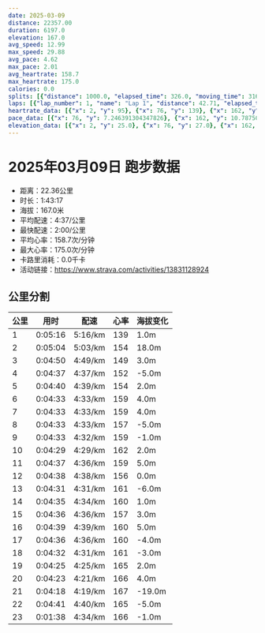 ```yaml
---
date: 2025-03-09
distance: 22357.00
duration: 6197.0
elevation: 167.0
avg_speed: 12.99
max_speed: 29.88
avg_pace: 4.62
max_pace: 2.01
avg_heartrate: 158.7
max_heartrate: 175.0
calories: 0.0
splits: [{"distance": 1000.0, "elapsed_time": 326.0, "moving_time": 316.0, "average_speed": 3.16, "pace": 5.274272151898733, "average_heartrate": 139.88782051282053, "elevation_difference": 1.0, "split_number": 1}, {"distance": 1001.0, "elapsed_time": 310.0, "moving_time": 304.0, "average_speed": 3.29, "pace": 5.065866261398176, "average_heartrate": 154.39802631578948, "elevation_difference": 18.0, "split_number": 2}, {"distance": 1002.0, "elapsed_time": 290.0, "moving_time": 290.0, "average_speed": 3.46, "pace": 4.816965317919075, "average_heartrate": 149.47222222222223, "elevation_difference": 3.0, "split_number": 3}, {"distance": 997.5, "elapsed_time": 277.0, "moving_time": 277.0, "average_speed": 3.6, "pace": 4.629638888888889, "average_heartrate": 152.8953068592058, "elevation_difference": -5.0, "split_number": 4}, {"distance": 1002.5, "elapsed_time": 280.0, "moving_time": 280.0, "average_speed": 3.58, "pace": 4.655502793296089, "average_heartrate": 154.9, "elevation_difference": 2.0, "split_number": 5}, {"distance": 1000.0, "elapsed_time": 273.0, "moving_time": 273.0, "average_speed": 3.66, "pace": 4.553743169398906, "average_heartrate": 159.9084249084249, "elevation_difference": 4.0, "split_number": 6}, {"distance": 997.5, "elapsed_time": 273.0, "moving_time": 273.0, "average_speed": 3.65, "pace": 4.566219178082192, "average_heartrate": 159.21245421245422, "elevation_difference": 4.0, "split_number": 7}, {"distance": 1000.5, "elapsed_time": 273.0, "moving_time": 273.0, "average_speed": 3.66, "pace": 4.553743169398906, "average_heartrate": 157.6813186813187, "elevation_difference": -5.0, "split_number": 8}, {"distance": 1001.5, "elapsed_time": 273.0, "moving_time": 273.0, "average_speed": 3.67, "pace": 4.54133514986376, "average_heartrate": 159.003663003663, "elevation_difference": -1.0, "split_number": 9}, {"distance": 998.5, "elapsed_time": 269.0, "moving_time": 269.0, "average_speed": 3.71, "pace": 4.492371967654986, "average_heartrate": 162.63940520446096, "elevation_difference": 2.0, "split_number": 10}, {"distance": 1002.0, "elapsed_time": 277.0, "moving_time": 277.0, "average_speed": 3.62, "pace": 4.604060773480662, "average_heartrate": 159.8231046931408, "elevation_difference": 5.0, "split_number": 11}, {"distance": 999.0, "elapsed_time": 278.0, "moving_time": 278.0, "average_speed": 3.59, "pace": 4.642534818941504, "average_heartrate": 156.88129496402877, "elevation_difference": 0.0, "split_number": 12}, {"distance": 999.0, "elapsed_time": 271.0, "moving_time": 271.0, "average_speed": 3.69, "pace": 4.516720867208671, "average_heartrate": 161.29151291512915, "elevation_difference": -6.0, "split_number": 13}, {"distance": 1001.5, "elapsed_time": 275.0, "moving_time": 275.0, "average_speed": 3.64, "pace": 4.578763736263736, "average_heartrate": 160.80727272727273, "elevation_difference": 1.0, "split_number": 14}, {"distance": 999.5, "elapsed_time": 276.0, "moving_time": 276.0, "average_speed": 3.62, "pace": 4.604060773480662, "average_heartrate": 157.7355072463768, "elevation_difference": 3.0, "split_number": 15}, {"distance": 1000.0, "elapsed_time": 279.0, "moving_time": 279.0, "average_speed": 3.58, "pace": 4.655502793296089, "average_heartrate": 160.20430107526883, "elevation_difference": 5.0, "split_number": 16}, {"distance": 999.0, "elapsed_time": 276.0, "moving_time": 276.0, "average_speed": 3.62, "pace": 4.604060773480662, "average_heartrate": 160.67753623188406, "elevation_difference": -4.0, "split_number": 17}, {"distance": 1000.0, "elapsed_time": 272.0, "moving_time": 272.0, "average_speed": 3.68, "pace": 4.528994565217391, "average_heartrate": 161.7610294117647, "elevation_difference": -3.0, "split_number": 18}, {"distance": 999.5, "elapsed_time": 265.0, "moving_time": 265.0, "average_speed": 3.77, "pace": 4.420875331564987, "average_heartrate": 165.05283018867925, "elevation_difference": 2.0, "split_number": 19}, {"distance": 1003.5, "elapsed_time": 263.0, "moving_time": 263.0, "average_speed": 3.82, "pace": 4.363010471204189, "average_heartrate": 166.7490494296578, "elevation_difference": 4.0, "split_number": 20}, {"distance": 997.0, "elapsed_time": 258.0, "moving_time": 258.0, "average_speed": 3.86, "pace": 4.3177979274611396, "average_heartrate": 167.33333333333334, "elevation_difference": -19.0, "split_number": 21}, {"distance": 999.5, "elapsed_time": 285.0, "moving_time": 281.0, "average_speed": 3.56, "pace": 4.681657303370786, "average_heartrate": 165.80071174377224, "elevation_difference": -5.0, "split_number": 22}, {"distance": 356.5, "elapsed_time": 98.0, "moving_time": 98.0, "average_speed": 3.64, "pace": 4.578763736263736, "average_heartrate": 166.77319587628867, "elevation_difference": -1.0, "split_number": 23}]
laps: [{"lap_number": 1, "name": "Lap 1", "distance": 42.71, "elapsed_time": 14.0, "moving_time": 14.0, "average_speed": 3.05, "pace": 5.464491803278689, "average_heartrate": 95.0, "max_heartrate": 95, "start_date": "2025-03-09 16:51:33+00:00", "elevation_difference": 0.0}, {"lap_number": 2, "name": "Lap 2", "distance": 1000.0, "elapsed_time": 325.0, "moving_time": 325.0, "average_speed": 3.08, "pace": 5.411266233766233, "average_heartrate": 143.0, "max_heartrate": 150, "start_date": "2025-03-09 16:51:48+00:00", "elevation_difference": 10.0}, {"lap_number": 3, "name": "Lap 3", "distance": 1000.0, "elapsed_time": 306.0, "moving_time": 306.0, "average_speed": 3.27, "pace": 5.096850152905199, "average_heartrate": 154.4, "max_heartrate": 162, "start_date": "2025-03-09 16:57:13+00:00", "elevation_difference": 19.0}, {"lap_number": 4, "name": "Lap 4", "distance": 1000.0, "elapsed_time": 290.0, "moving_time": 290.0, "average_speed": 3.45, "pace": 4.830927536231884, "average_heartrate": 149.75, "max_heartrate": 157, "start_date": "2025-03-09 17:02:20+00:00", "elevation_difference": 7.0}, {"lap_number": 5, "name": "Lap 5", "distance": 1000.0, "elapsed_time": 277.0, "moving_time": 277.0, "average_speed": 3.61, "pace": 4.616814404432133, "average_heartrate": 151.6, "max_heartrate": 157, "start_date": "2025-03-09 17:07:11+00:00", "elevation_difference": 3.0}, {"lap_number": 6, "name": "Lap 6", "distance": 1000.0, "elapsed_time": 279.0, "moving_time": 279.0, "average_speed": 3.58, "pace": 4.655502793296089, "average_heartrate": 155.0, "max_heartrate": 163, "start_date": "2025-03-09 17:11:48+00:00", "elevation_difference": 8.0}, {"lap_number": 7, "name": "Lap 7", "distance": 1000.0, "elapsed_time": 272.0, "moving_time": 272.0, "average_speed": 3.68, "pace": 4.528994565217391, "average_heartrate": 159.8, "max_heartrate": 164, "start_date": "2025-03-09 17:16:28+00:00", "elevation_difference": 9.0}, {"lap_number": 8, "name": "Lap 8", "distance": 1000.0, "elapsed_time": 274.0, "moving_time": 274.0, "average_speed": 3.65, "pace": 4.566219178082192, "average_heartrate": 158.8, "max_heartrate": 163, "start_date": "2025-03-09 17:21:00+00:00", "elevation_difference": 9.0}, {"lap_number": 9, "name": "Lap 9", "distance": 1000.0, "elapsed_time": 272.0, "moving_time": 272.0, "average_speed": 3.68, "pace": 4.528994565217391, "average_heartrate": 157.5, "max_heartrate": 162, "start_date": "2025-03-09 17:25:34+00:00", "elevation_difference": 4.0}, {"lap_number": 10, "name": "Lap 10", "distance": 1000.0, "elapsed_time": 272.0, "moving_time": 272.0, "average_speed": 3.68, "pace": 4.528994565217391, "average_heartrate": 158.4, "max_heartrate": 162, "start_date": "2025-03-09 17:30:07+00:00", "elevation_difference": 6.0}, {"lap_number": 11, "name": "Lap 11", "distance": 1000.0, "elapsed_time": 268.0, "moving_time": 268.0, "average_speed": 3.73, "pace": 4.46828418230563, "average_heartrate": 163.25, "max_heartrate": 166, "start_date": "2025-03-09 17:34:39+00:00", "elevation_difference": 10.0}, {"lap_number": 12, "name": "Lap 12", "distance": 1000.0, "elapsed_time": 276.0, "moving_time": 276.0, "average_speed": 3.62, "pace": 4.604060773480662, "average_heartrate": 159.6, "max_heartrate": 161, "start_date": "2025-03-09 17:39:08+00:00", "elevation_difference": 10.0}, {"lap_number": 13, "name": "Lap 13", "distance": 1000.0, "elapsed_time": 279.0, "moving_time": 279.0, "average_speed": 3.58, "pace": 4.655502793296089, "average_heartrate": 155.5, "max_heartrate": 158, "start_date": "2025-03-09 17:43:45+00:00", "elevation_difference": 8.0}, {"lap_number": 14, "name": "Lap 14", "distance": 1000.0, "elapsed_time": 270.0, "moving_time": 270.0, "average_speed": 3.7, "pace": 4.504513513513513, "average_heartrate": 162.2, "max_heartrate": 166, "start_date": "2025-03-09 17:48:24+00:00", "elevation_difference": 2.0}, {"lap_number": 15, "name": "Lap 15", "distance": 1000.0, "elapsed_time": 275.0, "moving_time": 275.0, "average_speed": 3.64, "pace": 4.578763736263736, "average_heartrate": 160.5, "max_heartrate": 163, "start_date": "2025-03-09 17:52:55+00:00", "elevation_difference": 8.0}, {"lap_number": 16, "name": "Lap 16", "distance": 1000.0, "elapsed_time": 275.0, "moving_time": 275.0, "average_speed": 3.64, "pace": 4.578763736263736, "average_heartrate": 158.0, "max_heartrate": 164, "start_date": "2025-03-09 17:57:30+00:00", "elevation_difference": 9.0}, {"lap_number": 17, "name": "Lap 17", "distance": 1000.0, "elapsed_time": 279.0, "moving_time": 279.0, "average_speed": 3.58, "pace": 4.655502793296089, "average_heartrate": 160.75, "max_heartrate": 163, "start_date": "2025-03-09 18:02:05+00:00", "elevation_difference": 8.0}, {"lap_number": 18, "name": "Lap 18", "distance": 1000.0, "elapsed_time": 276.0, "moving_time": 276.0, "average_speed": 3.62, "pace": 4.604060773480662, "average_heartrate": 160.2, "max_heartrate": 164, "start_date": "2025-03-09 18:06:44+00:00", "elevation_difference": 4.0}, {"lap_number": 19, "name": "Lap 19", "distance": 1000.0, "elapsed_time": 271.0, "moving_time": 271.0, "average_speed": 3.69, "pace": 4.516720867208671, "average_heartrate": 161.75, "max_heartrate": 167, "start_date": "2025-03-09 18:11:21+00:00", "elevation_difference": 5.0}, {"lap_number": 20, "name": "Lap 20", "distance": 1000.0, "elapsed_time": 265.0, "moving_time": 265.0, "average_speed": 3.77, "pace": 4.420875331564987, "average_heartrate": 165.8, "max_heartrate": 175, "start_date": "2025-03-09 18:15:52+00:00", "elevation_difference": 9.0}, {"lap_number": 21, "name": "Lap 21", "distance": 1000.0, "elapsed_time": 261.0, "moving_time": 261.0, "average_speed": 3.83, "pace": 4.351618798955613, "average_heartrate": 167.0, "max_heartrate": 169, "start_date": "2025-03-09 18:20:17+00:00", "elevation_difference": 9.0}, {"lap_number": 22, "name": "Lap 22", "distance": 1000.0, "elapsed_time": 259.0, "moving_time": 259.0, "average_speed": 3.86, "pace": 4.3177979274611396, "average_heartrate": 167.2, "max_heartrate": 170, "start_date": "2025-03-09 18:24:39+00:00", "elevation_difference": 0.0}, {"lap_number": 23, "name": "Lap 23", "distance": 1000.0, "elapsed_time": 285.0, "moving_time": 285.0, "average_speed": 3.51, "pace": 4.748347578347579, "average_heartrate": 165.75, "max_heartrate": 168, "start_date": "2025-03-09 18:28:58+00:00", "elevation_difference": 7.0}, {"lap_number": 24, "name": "Lap 24", "distance": 314.57, "elapsed_time": 85.0, "moving_time": 85.0, "average_speed": 3.7, "pace": 4.504513513513513, "average_heartrate": 165.0, "max_heartrate": 165, "start_date": "2025-03-09 18:33:44+00:00", "elevation_difference": 0.0}]
heartrate_data: [{"x": 2, "y": 95}, {"x": 76, "y": 139}, {"x": 162, "y": 138}, {"x": 230, "y": 150}, {"x": 295, "y": 145}, {"x": 363, "y": 151}, {"x": 430, "y": 153}, {"x": 496, "y": 157}, {"x": 566, "y": 162}, {"x": 639, "y": 149}, {"x": 705, "y": 152}, {"x": 769, "y": 145}, {"x": 835, "y": 145}, {"x": 899, "y": 157}, {"x": 963, "y": 157}, {"x": 1024, "y": 149}, {"x": 1085, "y": 152}, {"x": 1148, "y": 151}, {"x": 1211, "y": 149}, {"x": 1275, "y": 155}, {"x": 1337, "y": 163}, {"x": 1399, "y": 151}, {"x": 1461, "y": 151}, {"x": 1523, "y": 157}, {"x": 1585, "y": 158}, {"x": 1646, "y": 163}, {"x": 1706, "y": 164}, {"x": 1767, "y": 157}, {"x": 1827, "y": 156}, {"x": 1889, "y": 159}, {"x": 1950, "y": 159}, {"x": 2012, "y": 163}, {"x": 2073, "y": 162}, {"x": 2133, "y": 154}, {"x": 2194, "y": 157}, {"x": 2256, "y": 157}, {"x": 2318, "y": 162}, {"x": 2380, "y": 161}, {"x": 2440, "y": 160}, {"x": 2500, "y": 152}, {"x": 2561, "y": 157}, {"x": 2622, "y": 159}, {"x": 2684, "y": 163}, {"x": 2744, "y": 166}, {"x": 2804, "y": 165}, {"x": 2863, "y": 160}, {"x": 2924, "y": 158}, {"x": 2986, "y": 158}, {"x": 3050, "y": 161}, {"x": 3111, "y": 161}, {"x": 3171, "y": 155}, {"x": 3234, "y": 154}, {"x": 3296, "y": 155}, {"x": 3359, "y": 158}, {"x": 3423, "y": 166}, {"x": 3482, "y": 164}, {"x": 3541, "y": 158}, {"x": 3602, "y": 160}, {"x": 3664, "y": 163}, {"x": 3726, "y": 161}, {"x": 3788, "y": 163}, {"x": 3848, "y": 161}, {"x": 3910, "y": 157}, {"x": 3973, "y": 154}, {"x": 4036, "y": 154}, {"x": 4098, "y": 158}, {"x": 4159, "y": 160}, {"x": 4219, "y": 164}, {"x": 4281, "y": 160}, {"x": 4343, "y": 160}, {"x": 4406, "y": 160}, {"x": 4469, "y": 163}, {"x": 4530, "y": 163}, {"x": 4589, "y": 164}, {"x": 4652, "y": 160}, {"x": 4715, "y": 155}, {"x": 4778, "y": 159}, {"x": 4841, "y": 160}, {"x": 4902, "y": 167}, {"x": 4961, "y": 162}, {"x": 5022, "y": 158}, {"x": 5081, "y": 161}, {"x": 5142, "y": 165}, {"x": 5202, "y": 175}, {"x": 5260, "y": 165}, {"x": 5319, "y": 163}, {"x": 5379, "y": 164}, {"x": 5439, "y": 168}, {"x": 5497, "y": 169}, {"x": 5554, "y": 167}, {"x": 5610, "y": 168}, {"x": 5670, "y": 166}, {"x": 5729, "y": 168}, {"x": 5785, "y": 170}, {"x": 5843, "y": 164}, {"x": 5902, "y": 165}, {"x": 5960, "y": 165}, {"x": 6020, "y": 165}, {"x": 6097, "y": 168}, {"x": 6162, "y": 165}]
pace_data: [{"x": 76, "y": 7.246391304347826}, {"x": 162, "y": 10.787508090614887}, {"x": 230, "y": 4.504513513513513}, {"x": 295, "y": 5.208343749999999}, {"x": 363, "y": 4.761914285714285}, {"x": 430, "y": 4.901970588235294}, {"x": 496, "y": 5.050515151515151}, {"x": 566, "y": 5.050515151515151}, {"x": 639, "y": 4.761914285714285}, {"x": 705, "y": 4.761914285714285}, {"x": 769, "y": 4.901970588235294}, {"x": 835, "y": 5.050515151515151}, {"x": 899, "y": 4.761914285714285}, {"x": 963, "y": 4.504513513513513}, {"x": 1024, "y": 4.065048780487805}, {"x": 1085, "y": 4.761914285714285}, {"x": 1148, "y": 4.761914285714285}, {"x": 1211, "y": 4.504513513513513}, {"x": 1275, "y": 4.504513513513513}, {"x": 1337, "y": 4.504513513513513}, {"x": 1399, "y": 4.166675}, {"x": 1461, "y": 4.761914285714285}, {"x": 1523, "y": 4.504513513513513}, {"x": 1585, "y": 4.629638888888889}, {"x": 1646, "y": 4.504513513513513}, {"x": 1706, "y": 4.385973684210526}, {"x": 1767, "y": 4.629638888888889}, {"x": 1827, "y": 4.504513513513513}, {"x": 1889, "y": 4.504513513513513}, {"x": 1950, "y": 4.761914285714285}, {"x": 2012, "y": 4.504513513513513}, {"x": 2073, "y": 4.385973684210526}, {"x": 2133, "y": 4.504513513513513}, {"x": 2194, "y": 4.629638888888889}, {"x": 2256, "y": 4.629638888888889}, {"x": 2318, "y": 5.050515151515151}, {"x": 2380, "y": 4.504513513513513}, {"x": 2440, "y": 4.385973684210526}, {"x": 2500, "y": 4.2735128205128206}, {"x": 2561, "y": 4.504513513513513}, {"x": 2622, "y": 4.629638888888889}, {"x": 2684, "y": 4.504513513513513}, {"x": 2744, "y": 4.629638888888889}, {"x": 2804, "y": 4.629638888888889}, {"x": 2863, "y": 4.761914285714285}, {"x": 2924, "y": 4.761914285714285}, {"x": 2986, "y": 4.761914285714285}, {"x": 3050, "y": 4.629638888888889}, {"x": 3111, "y": 4.504513513513513}, {"x": 3171, "y": 4.385973684210526}, {"x": 3234, "y": 4.629638888888889}, {"x": 3296, "y": 4.761914285714285}, {"x": 3359, "y": 4.504513513513513}, {"x": 3423, "y": 4.504513513513513}, {"x": 3482, "y": 4.2735128205128206}, {"x": 3541, "y": 4.629638888888889}, {"x": 3602, "y": 4.629638888888889}, {"x": 3664, "y": 4.761914285714285}, {"x": 3726, "y": 4.761914285714285}, {"x": 3788, "y": 4.761914285714285}, {"x": 3848, "y": 4.385973684210526}, {"x": 3910, "y": 4.385973684210526}, {"x": 3973, "y": 4.761914285714285}, {"x": 4036, "y": 4.761914285714285}, {"x": 4098, "y": 4.761914285714285}, {"x": 4159, "y": 4.761914285714285}, {"x": 4219, "y": 4.504513513513513}, {"x": 4281, "y": 4.761914285714285}, {"x": 4343, "y": 4.504513513513513}, {"x": 4406, "y": 4.629638888888889}, {"x": 4469, "y": 4.761914285714285}, {"x": 4530, "y": 4.761914285714285}, {"x": 4589, "y": 4.761914285714285}, {"x": 4652, "y": 4.629638888888889}, {"x": 4715, "y": 4.504513513513513}, {"x": 4778, "y": 4.761914285714285}, {"x": 4841, "y": 4.761914285714285}, {"x": 4902, "y": 4.629638888888889}, {"x": 4961, "y": 4.385973684210526}, {"x": 5022, "y": 4.504513513513513}, {"x": 5081, "y": 4.2735128205128206}, {"x": 5142, "y": 4.385973684210526}, {"x": 5202, "y": 4.504513513513513}, {"x": 5260, "y": 4.2735128205128206}, {"x": 5319, "y": 4.166675}, {"x": 5379, "y": 4.385973684210526}, {"x": 5439, "y": 4.504513513513513}, {"x": 5497, "y": 4.504513513513513}, {"x": 5554, "y": 4.385973684210526}, {"x": 5610, "y": 4.065048780487805}, {"x": 5670, "y": 7.190120793787747}, {"x": 5729, "y": 4.385973684210526}, {"x": 5785, "y": 4.166675}, {"x": 5843, "y": 4.2735128205128206}, {"x": 5902, "y": 4.629638888888889}, {"x": 5960, "y": 4.629638888888889}, {"x": 6020, "y": 4.504513513513513}, {"x": 6097, "y": 4.761914285714285}, {"x": 6162, "y": 4.761914285714285}]
elevation_data: [{"x": 2, "y": 25.0}, {"x": 76, "y": 27.0}, {"x": 162, "y": 19.0}, {"x": 230, "y": 26.0}, {"x": 295, "y": 26.0}, {"x": 363, "y": 27.0}, {"x": 430, "y": 29.0}, {"x": 496, "y": 32.0}, {"x": 566, "y": 43.0}, {"x": 639, "y": 44.0}, {"x": 705, "y": 45.0}, {"x": 769, "y": 42.0}, {"x": 835, "y": 42.0}, {"x": 899, "y": 45.0}, {"x": 963, "y": 50.0}, {"x": 1024, "y": 49.0}, {"x": 1085, "y": 44.0}, {"x": 1148, "y": 42.0}, {"x": 1211, "y": 43.0}, {"x": 1275, "y": 47.0}, {"x": 1337, "y": 51.0}, {"x": 1399, "y": 48.0}, {"x": 1461, "y": 45.0}, {"x": 1523, "y": 43.0}, {"x": 1585, "y": 44.0}, {"x": 1646, "y": 49.0}, {"x": 1706, "y": 51.0}, {"x": 1767, "y": 47.0}, {"x": 1827, "y": 45.0}, {"x": 1889, "y": 44.0}, {"x": 1950, "y": 46.0}, {"x": 2012, "y": 51.0}, {"x": 2073, "y": 50.0}, {"x": 2133, "y": 46.0}, {"x": 2194, "y": 44.0}, {"x": 2256, "y": 44.0}, {"x": 2318, "y": 48.0}, {"x": 2380, "y": 54.0}, {"x": 2440, "y": 51.0}, {"x": 2500, "y": 47.0}, {"x": 2561, "y": 46.0}, {"x": 2622, "y": 46.0}, {"x": 2684, "y": 51.0}, {"x": 2744, "y": 55.0}, {"x": 2804, "y": 51.0}, {"x": 2863, "y": 48.0}, {"x": 2924, "y": 47.0}, {"x": 2986, "y": 48.0}, {"x": 3050, "y": 54.0}, {"x": 3111, "y": 54.0}, {"x": 3171, "y": 50.0}, {"x": 3234, "y": 48.0}, {"x": 3296, "y": 47.0}, {"x": 3359, "y": 50.0}, {"x": 3423, "y": 55.0}, {"x": 3482, "y": 53.0}, {"x": 3541, "y": 49.0}, {"x": 3602, "y": 48.0}, {"x": 3664, "y": 47.0}, {"x": 3726, "y": 51.0}, {"x": 3788, "y": 56.0}, {"x": 3848, "y": 53.0}, {"x": 3910, "y": 49.0}, {"x": 3973, "y": 48.0}, {"x": 4036, "y": 48.0}, {"x": 4098, "y": 52.0}, {"x": 4159, "y": 55.0}, {"x": 4219, "y": 52.0}, {"x": 4281, "y": 49.0}, {"x": 4343, "y": 48.0}, {"x": 4406, "y": 50.0}, {"x": 4469, "y": 54.0}, {"x": 4530, "y": 55.0}, {"x": 4589, "y": 51.0}, {"x": 4652, "y": 49.0}, {"x": 4715, "y": 48.0}, {"x": 4778, "y": 52.0}, {"x": 4841, "y": 56.0}, {"x": 4902, "y": 55.0}, {"x": 4961, "y": 51.0}, {"x": 5022, "y": 50.0}, {"x": 5081, "y": 49.0}, {"x": 5142, "y": 54.0}, {"x": 5202, "y": 58.0}, {"x": 5260, "y": 54.0}, {"x": 5319, "y": 51.0}, {"x": 5379, "y": 49.0}, {"x": 5439, "y": 49.0}, {"x": 5497, "y": 54.0}, {"x": 5554, "y": 57.0}, {"x": 5610, "y": 53.0}, {"x": 5670, "y": 50.0}, {"x": 5729, "y": 48.0}, {"x": 5785, "y": 39.0}, {"x": 5843, "y": 35.0}, {"x": 5902, "y": 32.0}, {"x": 5960, "y": 31.0}, {"x": 6020, "y": 32.0}, {"x": 6097, "y": 25.0}, {"x": 6162, "y": 32.0}]
---
```


# 2025年03月09日 跑步数据

- 距离：22.36公里
- 时长：1:43:17
- 海拔：167.0米
- 平均配速：4:37/公里
- 最快配速：2:00/公里
- 平均心率：158.7次/分钟
- 最大心率：175.0次/分钟
- 卡路里消耗：0.0千卡
- 活动链接：https://www.strava.com/activities/13831128924

## 公里分割

| 公里 | 用时 | 配速 | 心率 | 海拔变化 |
|------|------|------|------|------|
| 1 | 0:05:16 | 5:16/km | 139 | 1.0m |
| 2 | 0:05:04 | 5:03/km | 154 | 18.0m |
| 3 | 0:04:50 | 4:49/km | 149 | 3.0m |
| 4 | 0:04:37 | 4:37/km | 152 | -5.0m |
| 5 | 0:04:40 | 4:39/km | 154 | 2.0m |
| 6 | 0:04:33 | 4:33/km | 159 | 4.0m |
| 7 | 0:04:33 | 4:33/km | 159 | 4.0m |
| 8 | 0:04:33 | 4:33/km | 157 | -5.0m |
| 9 | 0:04:33 | 4:32/km | 159 | -1.0m |
| 10 | 0:04:29 | 4:29/km | 162 | 2.0m |
| 11 | 0:04:37 | 4:36/km | 159 | 5.0m |
| 12 | 0:04:38 | 4:38/km | 156 | 0.0m |
| 13 | 0:04:31 | 4:31/km | 161 | -6.0m |
| 14 | 0:04:35 | 4:34/km | 160 | 1.0m |
| 15 | 0:04:36 | 4:36/km | 157 | 3.0m |
| 16 | 0:04:39 | 4:39/km | 160 | 5.0m |
| 17 | 0:04:36 | 4:36/km | 160 | -4.0m |
| 18 | 0:04:32 | 4:31/km | 161 | -3.0m |
| 19 | 0:04:25 | 4:25/km | 165 | 2.0m |
| 20 | 0:04:23 | 4:21/km | 166 | 4.0m |
| 21 | 0:04:18 | 4:19/km | 167 | -19.0m |
| 22 | 0:04:41 | 4:40/km | 165 | -5.0m |
| 23 | 0:01:38 | 4:34/km | 166 | -1.0m |

